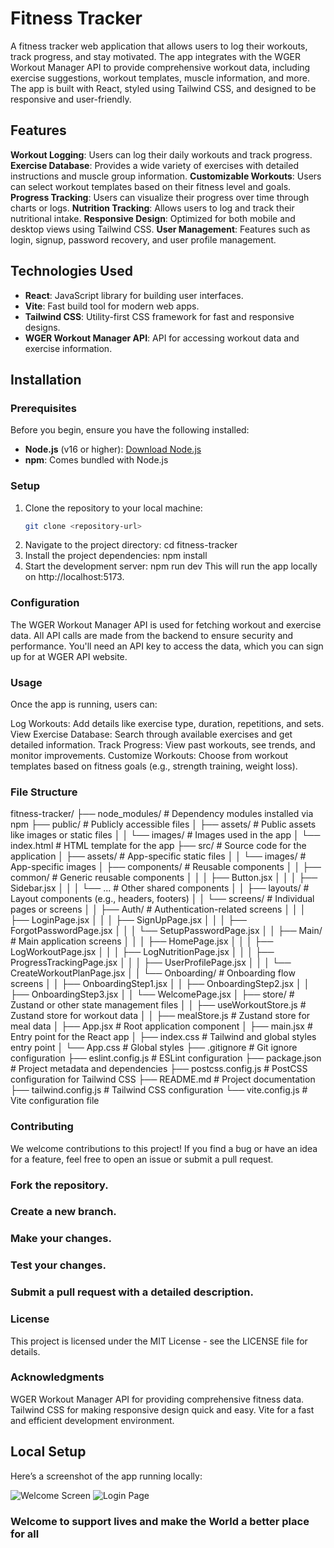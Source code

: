 # Fitness Tracker

A fitness tracker web application that allows users to log their workouts, track progress, and stay motivated. The app integrates with the WGER Workout Manager API to provide comprehensive workout data, including exercise suggestions, workout templates, muscle information, and more. The app is built with React, styled using Tailwind CSS, and designed to be responsive and user-friendly.

## Features

**Workout Logging**: Users can log their daily workouts and track progress.
**Exercise Database**: Provides a wide variety of exercises with detailed instructions and muscle group information.
**Customizable Workouts**: Users can select workout templates based on their fitness level and goals.
**Progress Tracking**: Users can visualize their progress over time through charts or logs.
**Nutrition Tracking**: Allows users to log and track their nutritional intake.
**Responsive Design**: Optimized for both mobile and desktop views using Tailwind CSS.
**User Management**: Features such as login, signup, password recovery, and user profile management.

## Technologies Used

- **React**: JavaScript library for building user interfaces.
- **Vite**: Fast build tool for modern web apps.
- **Tailwind CSS**: Utility-first CSS framework for fast and responsive designs.
- **WGER Workout Manager API**: API for accessing workout data and exercise information.

## Installation

### Prerequisites

Before you begin, ensure you have the following installed:

- **Node.js** (v16 or higher): [Download Node.js](https://nodejs.org/)
- **npm**: Comes bundled with Node.js

### Setup

1. Clone the repository to your local machine:
   ```bash
   git clone <repository-url>
   ```
2. Navigate to the project directory:
   cd fitness-tracker
3. Install the project dependencies:
   npm install
4. Start the development server:
   npm run dev
   This will run the app locally on http://localhost:5173.

### Configuration

The WGER Workout Manager API is used for fetching workout and exercise data. All API calls are made from the backend to ensure security and performance. You'll need an API key to access the data, which you can sign up for at WGER API website.

### Usage

Once the app is running, users can:

Log Workouts: Add details like exercise type, duration, repetitions, and sets.
View Exercise Database: Search through available exercises and get detailed information.
Track Progress: View past workouts, see trends, and monitor improvements.
Customize Workouts: Choose from workout templates based on fitness goals (e.g., strength training, weight loss).

### File Structure

fitness-tracker/
├── node_modules/ # Dependency modules installed via npm
├── public/ # Publicly accessible files
│ ├── assets/ # Public assets like images or static files
│ │ └── images/ # Images used in the app
│ └── index.html # HTML template for the app
├── src/ # Source code for the application
│ ├── assets/ # App-specific static files
│ │ └── images/ # App-specific images
│ ├── components/ # Reusable components
│ │ ├── common/ # Generic reusable components
│ │ │ ├── Button.jsx
│ │ │ ├── Sidebar.jsx
│ │ │ └── ... # Other shared components
│ │ ├── layouts/ # Layout components (e.g., headers, footers)
│ │ └── screens/ # Individual pages or screens
│ │ ├── Auth/ # Authentication-related screens
│ │ │ ├── LoginPage.jsx
│ │ │ ├── SignUpPage.jsx
│ │ │ ├── ForgotPasswordPage.jsx
│ │ │ └── SetupPasswordPage.jsx
│ │ ├── Main/ # Main application screens
│ │ │ ├── HomePage.jsx
│ │ │ ├── LogWorkoutPage.jsx
│ │ │ ├── LogNutritionPage.jsx
│ │ │ ├── ProgressTrackingPage.jsx
│ │ │ ├── UserProfilePage.jsx
│ │ │ └── CreateWorkoutPlanPage.jsx
│ │ └── Onboarding/ # Onboarding flow screens
│ │ ├── OnboardingStep1.jsx
│ │ ├── OnboardingStep2.jsx
│ │ ├── OnboardingStep3.jsx
│ │ └── WelcomePage.jsx
│ ├── store/ # Zustand or other state management files
│ │ ├── useWorkoutStore.js # Zustand store for workout data
│ │ ├── mealStore.js # Zustand store for meal data
│ ├── App.jsx # Root application component
│ ├── main.jsx # Entry point for the React app
│ ├── index.css # Tailwind and global styles entry point
│ └── App.css # Global styles
├── .gitignore # Git ignore configuration
├── eslint.config.js # ESLint configuration
├── package.json # Project metadata and dependencies
├── postcss.config.js # PostCSS configuration for Tailwind CSS
├── README.md # Project documentation
├── tailwind.config.js # Tailwind CSS configuration
└── vite.config.js # Vite configuration file

### Contributing

We welcome contributions to this project! If you find a bug or have an idea for a feature, feel free to open an issue or submit a pull request.

### Fork the repository.

### Create a new branch.

### Make your changes.

### Test your changes.

### Submit a pull request with a detailed description.

### License

This project is licensed under the MIT License - see the LICENSE file for details.

### Acknowledgments

WGER Workout Manager API for providing comprehensive fitness data.
Tailwind CSS for making responsive design quick and easy.
Vite for a fast and efficient development environment.

## Local Setup

Here’s a screenshot of the app running locally:

![Welcome Screen](/public/assets/Images/Welcome_Screen%20.png)
![Login Page](/public/assets/Images/LogIn_Screen.png)

### Welcome to support lives and make the World a better place for all

